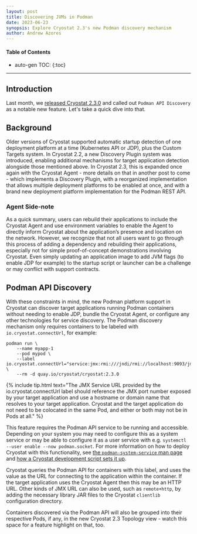 ```yaml
---
layout: post
title: Discovering JVMs in Podman
date: 2023-06-23
synopsis: Explore Cryostat 2.3's new Podman discovery mechanism
author: Andrew Azores
---
```


#### Table of Contents
* auto-gen TOC:
{:toc}
<hr>

## Introduction

Last month, we [released Cryostat 2.3.0](/2023/05/26/cryostat-release) and called out `Podman API Discovery` as a notable new feature. Let's take a quick dive into that.

## Background

Older versions of Cryostat supported automatic startup detection of one deployment platform at a time (Kubernetes API or JDP), plus the Custom Targets system. In Cryostat 2.2, a new Discovery Plugin system was introduced, enabling additional mechanisms for target application detection alongside those mentioned above. In Cryostat 2.3, this is expanded once again with the Cryostat Agent - more details on that in another post to come - which implements a Discovery Plugin, with a reorganized implementation that allows multiple deployment platforms to be enabled at once, and with a brand new deployment platform implementation for the Podman REST API.

### Agent Side-note

As a quick summary, users can rebuild their applications to include the Cryostat Agent and use environment variables to enable the Agent to directly inform Cryostat about the application’s presence and location on the network. However, we recognize that not all users want to go through this process of adding a dependency and rebuilding their applications, especially not for simple proof-of-concept demonstrations involving Cryostat. Even simply updating an application image to add JVM flags (to enable JDP for example) to the startup script or launcher can be a challenge or may conflict with support contracts.

## Podman API Discovery

With these constraints in mind, the new Podman platform support in Cryostat can discover target applications running Podman containers without needing to enable JDP, bundle the Cryostat Agent, or configure any other technologies for service discovery. The Podman discovery mechanism only requires containers to be labeled with `io.cryostat.connectUrl`, for example:

```
podman run \
    --name myapp-1
    --pod mypod \
    --label io.cryostat.connectUrl="service:jmx:rmi:///jndi/rmi://localhost:9093/jmxrmi" \
    --rm -d quay.io/cryostat/cryostat:2.3.0
```

{% include tip.html 
text="The JMX Service URL provided by the io.cryostat.connectUrl label should reference the JMX port number exposed by your target application and use a hostname or domain name that resolves to your target application. Cryostat and the target application do not need to be colocated in the same Pod, and either or both may not be in Pods at all." %}

This feature requires the Podman API service to be running and accessible. Depending on your system you may need to configure this as a system service or may be able to configure it as a user service with e.g. `systemctl --user enable --now podman.socket`. For more information on how to deploy Cryostat with this functionality, see [the `podman-system-service` man page](https://docs.podman.io/en/latest/markdown/podman-system-service.1.html) and [how a Cryostat development script sets it up](https://github.com/cryostatio/cryostat/blob/bee2ffbc21c21fb231608e6c02e401fa0e951313/run.sh#L137).

Cryostat queries the Podman API for containers with this label, and uses the value as the URL for connecting to the application within the container. If the target application uses the Cryostat Agent then this may be an HTTP URL. Other kinds of JMX URL can also be used, such as `remote+http`, by adding the necessary library JAR files to the Cryostat `clientlib` configuration directory.

Containers discovered via the Podman API will also be grouped into their respective Pods, if any, in the new Cryostat 2.3 Topology view - watch this space for a feature highlight on that, too.
